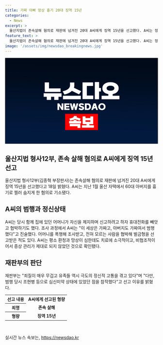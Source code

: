 ```yaml
---
title: 가짜 아빠 망상 흉기 20대 징역 15년
categories:
  - News
excerpt: >
  울산지법이 존속살해 혐의로 재판에 넘겨진 20대 A씨에게 징역 15년을 선고했다. A씨는 정신질환으로 인해 60대 아버지를 흉기로 찔러 숨지게 한 혐의로 기소됐으며, 사건 당일 화를 참지 못하고 범행했음이 드러났다. A씨의 정신질환과 비협조적인 태도로 폭행과 협박 등 범죄를 저질렀으며, 재판부는 심신미약 상태를 고려하여 선고했다.
feature_text: >
  울산지법이 존속살해 혐의로 재판에 넘겨진 20대 A씨에게 징역 15년을 선고했다. A씨는 정신질환으로 인해 60대 아버지를 흉기로 찔러 숨지게 한 혐의로 기소됐으며, 사건 당일 화를 참지 못하고 범행했음이 드러났다. A씨의 정신질환과 비협조적인 태도로 폭행과 협박 등 범죄를 저질렀으며, 재판부는 심신미약 상태를 고려하여 선고했다.
image: '/assets/img/newsdao_breakingnews.jpg'
---
```


<p><img src="/assets/img/newsdao_breakingnews.jpg" alt="pcversion 속보" /></p>

<h2 data-ke-size="size26">울산지법 형사12부, 존속 살해 혐의로 A씨에게 징역 15년 선고</h2>

<p data-ke-size="size16">울산지법 형사12부(김종혁 부장판사)는 존속살해 혐의로 재판에 넘겨진 20대 A씨에게 징역 15년을 선고했다고 18일 밝혔다. A씨는 지난 1월 울산 자택에서 60대 아버지를 흉기로 찔러 숨지게 한 혐의로 기소됐다.</p>

<h2 data-ke-size="size24">A씨의 범행과 정신상태</h2>

<p data-ke-size="size16">A씨는 당시 함께 집에 있던 어머니가 자신을 제지하며 신고하려고 하자 휴대전화를 빼앗고 협박하기도 했다. 조사 과정에서 A씨는 "이 세상은 가짜고, 아버지도 가짜여서 범행했다"고 진술했다. 어머니를 폭행해 조사받고, 전혀 모르는 사람을 협박해 벌금형을 선고받은 적도 있다. A씨는 평소 환청과 망상이 심한데도 치료에 소극적이고, 비협조적이어서 증상 관리가 제대로 되지 않았던 것으로 확인됐다.</p>

<h2 data-ke-size="size24">재판부의 판단</h2>

<p data-ke-size="size16">재판부는 "죄질이 매우 무겁고 유족들 역시 극도의 정신적 고통을 겪고 있다"며 "다만, 범행 당시 조현병 등으로 심신미약 상태에 있었던 점을 참작했다"고 선고 이유를 밝혔다.</p>

<table class="table_01">
    <tbody>
        <tr>
            <th>선고 내용</th>
            <td style="text-align: center; height: 17px;"><b>A씨에게 선고된 형량</b></td>
        </tr>
        <tr>
            <th>죄명</th>
            <td style="text-align: center; height: 17px;"><b>존속 살해</b></td>
        </tr>
        <tr>
            <th>형량</th>
            <td style="text-align: center; height: 17px;"><b>징역 15년</b></td>
        </tr>
    </tbody>
</table>

<p data-ke-size="size16">&nbsp;</p>
실시간 뉴스 속보는, <a href="https://newsdao.kr" rel="dofollow">https://newsdao.kr</a>



